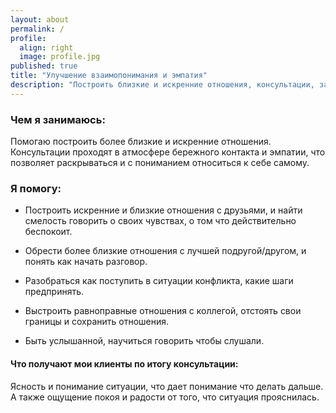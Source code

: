 ```yaml
---
layout: about
permalink: /
profile:
  align: right
  image: profile.jpg
published: true
title: "Улучшение взаимопонимания и эмпатия"
description: "Построить близкие и искренние отношения, консультации, заметки, памятки, оналйн и оффлайн мероприятия"
---
```


### Чем я занимаюсь:
Помогаю построить более близкие и искренние отношения.
Консультации проходят в атмосфере бережного контакта и эмпатии, что позволяет раскрываться и с пониманием относиться к себе самому.

### Я помогу:

 * Построить искренние и близкие отношения с друзьями, и найти смелость говорить о своих чувствах, о том что действительно беспокоит.

 * Обрести более близкие отношения с лучшей подругой/другом, и понять как начать разговор.

 * Разобраться как поступить в ситуации конфликта, какие шаги предпринять.

 * Выстроить равноправные отношения с коллегой, отстоять свои границы и сохранить отношения.

 * Быть услышанной, научиться говорить чтобы слушали.

#### Что получают мои клиенты по итогу консультации:  
Ясность и понимание ситуации, что дает понимание что делать дальше.  
А также ощущение покоя и радости от того, что ситуация прояснилась.

